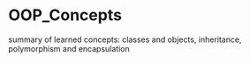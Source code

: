 # OOP_Concepts
summary of learned concepts: classes and objects,  inheritance, polymorphism and encapsulation
